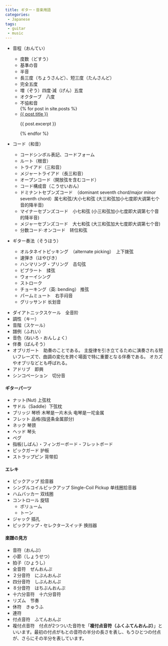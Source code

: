 ```yaml
---
title: ギター・音楽用語
categories:
 - Japanese
tags:
 - guitar
 - music
---
```


- 音程（おんてい）
  - 度数（どすう）
  - 基準の音
  - 半音
  - 長三度（ちょうさんど）、短三度（たんさんど）
  - 完全五度
  - 増（ぞう）四度·減（げん）五度
  - オクターブ　八度
  - 不協和音
  
  <ul>  {% for post in site.posts %}    <li>      <a href="{{ post.url }}">{{ post.title }}</a>      <p>{{ post.excerpt }}</p>    </li>  {% endfor %} </ul>
- コード（和音）
  - コードシンボル表記、コードフォーム
  - ルート（根音）
  - トライアド（三和音）
  - メジャートライアド（長三和音）
  - オープンコード（開放弦を含むコード）
  - コード構成音（こうせいおん）
  - ドミナントセブンズコード　（dominant seventh chord/major minor seventh chord）属七和弦/大小七和弦 (大三和弦加小七度即大调第七个音的降半音)
  - マイナーセブンズコード　小七和弦 (小三和弦加小七度即大调第七个音的降半音)
  - メジャーセブンズコード　大七和弦 (大三和弦加大七度即大调第七个音)
  - 分数コード·オンコード　转位和弦
- ギター奏法（そうほう）
  - オルタネイトピッキング　（alternate picking）　上下拨弦
  - 速弾き（はやびき）
  - ハンマリング・プリング　击勾弦
  - ビブラート　揉弦
  - ウォーイシング
  - ストローク
  - チョーキング（英: bending） 推弦
  - パームミュート　右手闷音
  - グリッサンド 长划音

+ ダイアトニックスケール　全音阶
+ 調性（キー）
+ 音階（スケール）
+ 譜例（ふれい）
+ 音色（ねいろ・おんしょく）
+ 伴奏（ばんそう）
+ オブリガート　助奏のことである。 主旋律を引き立てるために演奏される短いフレーズで、曲調の変化を跨ぐ場面で特に重要となる伴奏である。 オカズやオブリなどとも呼ばれる。
+ アドリブ　即興
+ シンコペーション　切分音





#### ギターパーツ

+ ナット(Nut) 上弦枕
+ サドル（Saddle）下弦枕
+ ブリッジ 琴桥 木琴是一片木头 电琴是一坨金属
+ フレット 品格(指竖条金属部分)
+ ネック 琴颈
+ ヘッド 琴头
+ ペグ
+ 指板(しばん）・フィンガーボード・フレットボード
+ ピックガード 护板
+ ストラップピン 背带扣

#### エレキ

+ ピックアップ 拾音器
+ シングルコイルピックアップ Single-Coil Pickup 单线圈拾音器
+ ハムバッカー 双线圈
+ コントロール 旋钮
  + ボリューム
  + トーン
+ ジャック 插孔
+ ピックアップ・セレクタースイッチ 换挡器





#### 楽譜の見方

+ 音符（おんぷ）
+ 小節（しょうせつ）
+ 拍子（ひょうし）
+ 全音符　ぜんおんぷ
+ ２分音符　にぶんおんぷ
+ 四分音符　しぶんおんぷ
+ ８分音符　はちぶんおんぷ
+ 十六分音符　十六分音符
+ リズム　节奏
+ 休符　きゅうふ
+ 連符
+ 付点音符　ふてんおんぷ
+ 複付点音符　付点が2つついた音符を「**複付点音符（ふくふてんおんぷ）**」といいます。最初の付点がもとの音符の半分の長さを表し、もうひとつの付点が、さらにその半分を表しています。

